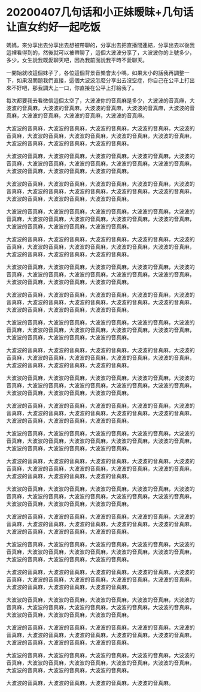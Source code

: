 # 20200407几句话和小正妹暧昧+几句话让直女约好一起吃饭

媽媽，來分享出去分享出去想被帶聊的，分享出去把直播間連結，分享出去以後我這裡看得到的，然後就可以被帶聊了，這個大波波分享了，大波波你的上號多少，多少，女生說我既愛聊天吧，因為我前面說我平時不愛聊天。

一開始就收這個妹子了，各位這個背景音樂會太小嗎，如果太小的話我再調整一下，如果沒問題我們直接，這個大波波怎麼分享出去沒空症，你自己在公平上打出來不好吧，那我調大上一口，你直接在公平上打給我了。

每次都要我去看微信這個太空了，大波波你的音真麻是多少，大波波的音真麻，大波波的音真麻，大波波的音真麻，大波波的音真麻，大波波的音真麻，大波波的音真麻，大波波的音真麻，大波波的音真麻，大波波的音真麻。

大波波的音真麻，大波波的音真麻，大波波的音真麻，大波波的音真麻，大波波的音真麻，大波波的音真麻，大波波的音真麻，大波波的音真麻，大波波的音真麻，大波波的音真麻，大波波的音真麻，大波波的音真麻。

大波波的音真麻，大波波的音真麻，大波波的音真麻，大波波的音真麻，大波波的音真麻，大波波的音真麻，大波波的音真麻，大波波的音真麻，大波波的音真麻，大波波的音真麻，大波波的音真麻，大波波的音真麻。

大波波的音真麻，大波波的音真麻，大波波的音真麻，大波波的音真麻，大波波的音真麻，大波波的音真麻，大波波的音真麻，大波波的音真麻，大波波的音真麻，大波波的音真麻，大波波的音真麻，大波波的音真麻。

大波波的音真麻，大波波的音真麻，大波波的音真麻，大波波的音真麻，大波波的音真麻，大波波的音真麻，大波波的音真麻，大波波的音真麻，大波波的音真麻，大波波的音真麻，大波波的音真麻，大波波的音真麻。

大波波的音真麻，大波波的音真麻，大波波的音真麻，大波波的音真麻，大波波的音真麻，大波波的音真麻，大波波的音真麻，大波波的音真麻，大波波的音真麻，大波波的音真麻，大波波的音真麻，大波波的音真麻。

大波波的音真麻，大波波的音真麻，大波波的音真麻，大波波的音真麻，大波波的音真麻，大波波的音真麻，大波波的音真麻，大波波的音真麻，大波波的音真麻，大波波的音真麻，大波波的音真麻，大波波的音真麻。

大波波的音真麻，大波波的音真麻，大波波的音真麻，大波波的音真麻，大波波的音真麻，大波波的音真麻，大波波的音真麻，大波波的音真麻，大波波的音真麻，大波波的音真麻，大波波的音真麻，大波波的音真麻。

大波波的音真麻，大波波的音真麻，大波波的音真麻，大波波的音真麻，大波波的音真麻，大波波的音真麻，大波波的音真麻，大波波的音真麻，大波波的音真麻，大波波的音真麻，大波波的音真麻，大波波的音真麻。

大波波的音真麻，大波波的音真麻，大波波的音真麻，大波波的音真麻，大波波的音真麻，大波波的音真麻，大波波的音真麻，大波波的音真麻，大波波的音真麻，大波波的音真麻，大波波的音真麻，大波波的音真麻。

大波波的音真麻，大波波的音真麻，大波波的音真麻，大波波的音真麻，大波波的音真麻，大波波的音真麻，大波波的音真麻，大波波的音真麻，大波波的音真麻，大波波的音真麻，大波波的音真麻，大波波的音真麻。

大波波的音真麻，大波波的音真麻，大波波的音真麻，大波波的音真麻，大波波的音真麻，大波波的音真麻，大波波的音真麻，大波波的音真麻，大波波的音真麻，大波波的音真麻，大波波的音真麻，大波波的音真麻。

大波波的音真麻，大波波的音真麻，大波波的音真麻，大波波的音真麻，大波波的音真麻，大波波的音真麻，大波波的音真麻，大波波的音真麻，大波波的音真麻，大波波的音真麻，大波波的音真麻，大波波的音真麻。

大波波的音真麻，大波波的音真麻，大波波的音真麻，大波波的音真麻，大波波的音真麻，大波波的音真麻，大波波的音真麻，大波波的音真麻，大波波的音真麻，大波波的音真麻，大波波的音真麻，大波波的音真麻。

大波波的音真麻，大波波的音真麻，大波波的音真麻，大波波的音真麻，大波波的音真麻，大波波的音真麻，大波波的音真麻，大波波的音真麻，大波波的音真麻，大波波的音真麻，大波波的音真麻，大波波的音真麻。

大波波的音真麻，大波波的音真麻，大波波的音真麻，大波波的音真麻，大波波的音真麻，大波波的音真麻，大波波的音真麻，大波波的音真麻，大波波的音真麻，大波波的音真麻，大波波的音真麻，大波波的音真麻。

大波波的音真麻，大波波的音真麻，大波波的音真麻，大波波的音真麻，大波波的音真麻，大波波的音真麻，大波波的音真麻，大波波的音真麻，大波波的音真麻，大波波的音真麻，大波波的音真麻，大波波的音真麻。

大波波的音真麻，大波波的音真麻，大波波的音真麻，大波波的音真麻，大波波的音真麻，大波波的音真麻，大波波的音真麻，大波波的音真麻，大波波的音真麻，大波波的音真麻，大波波的音真麻，大波波的音真麻。

大波波的音真麻，大波波的音真麻，大波波的音真麻，大波波的音真麻，大波波的音真麻，大波波的音真麻，大波波的音真麻，大波波的音真麻，大波波的音真麻，大波波的音真麻，大波波的音真麻，大波波的音真麻。

大波波的音真麻，大波波的音真麻，大波波的音真麻，大波波的音真麻，大波波的音真麻，大波波的音真麻，大波波的音真麻，大波波的音真麻，大波波的音真麻，大波波的音真麻，大波波的音真麻，大波波的音真麻。

大波波的音真麻，大波波的音真麻，大波波的音真麻，大波波的音真麻，大波波的音真麻，大波波的音真麻，大波波的音真麻，大波波的音真麻，大波波的音真麻，大波波的音真麻，大波波的音真麻，大波波的音真麻。

大波波的音真麻，大波波的音真麻，大波波的音真麻，大波波的音真麻。